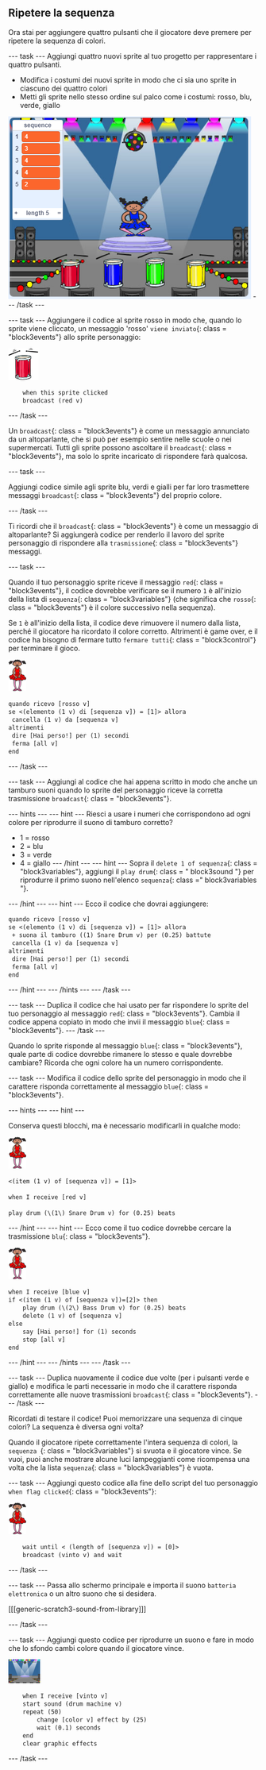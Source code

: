 ## Ripetere la sequenza

Ora stai per aggiungere quattro pulsanti che il giocatore deve premere per ripetere la sequenza di colori.

\--- task \--- Aggiungi quattro nuovi sprite al tuo progetto per rappresentare i quattro pulsanti.

+ Modifica i costumi dei nuovi sprite in modo che ci sia uno sprite in ciascuno dei quattro colori
+ Metti gli sprite nello stesso ordine sul palco come i costumi: rosso, blu, verde, giallo

![screenshot](images/colour-drums.png) \--- /task \---

\--- task \--- Aggiungere il codice al sprite rosso in modo che, quando lo sprite viene cliccato, un messaggio 'rosso' `viene inviato`{: class = "block3events"} allo sprite personaggio:

![tamburo-rosso](images/red_drum.png)

```blocks3
    when this sprite clicked
    broadcast (red v)
```

\--- /task \---

Un `broadcast`{: class = "block3events"} è come un messaggio annunciato da un altoparlante, che si può per esempio sentire nelle scuole o nei supermercati. Tutti gli sprite possono ascoltare il `broadcast`{: class = "block3events"}, ma solo lo sprite incaricato di rispondere farà qualcosa.

\--- task \---

Aggiungi codice simile agli sprite blu, verdi e gialli per far loro trasmettere messaggi `broadcast`{: class = "block3events"} del proprio colore.

\--- /task \---

Ti ricordi che il `broadcast`{: class = "block3events"} è come un messaggio di altoparlante? Si aggiungerà codice per renderlo il lavoro del sprite personaggio di rispondere alla `trasmissione`{: class = "block3events"} messaggi.

\--- task \---

Quando il tuo personaggio sprite riceve il messaggio `red`{: class = "block3events"}, il codice dovrebbe verificare se il numero `1` è all'inizio della lista di `sequenza`{: class = "block3variables"} (che significa che `rosso`{: class = "block3events"} è il colore successivo nella sequenza).

Se `1` è all'inizio della lista, il codice deve rimuovere il numero dalla lista, perché il giocatore ha ricordato il colore corretto. Altrimenti è game over, e il codice ha bisogno di fermare tutto `fermare tutti`{: class = "block3control"} per terminare il gioco.

![ballerina](images/ballerina.png)

```blocks3
quando ricevo [rosso v]
se <(elemento (1 v) di [sequenza v]) = [1]> allora 
 cancella (1 v) da [sequenza v]
altrimenti 
 dire [Hai perso!] per (1) secondi
 ferma [all v]
end
```

\--- /task \---

\--- task \--- Aggiungi al codice che hai appena scritto in modo che anche un tamburo suoni quando lo sprite del personaggio riceve la corretta trasmissione `broadcast`{: class = "block3events"}.

\--- hints \--- \--- hint \--- Riesci a usare i numeri che corrispondono ad ogni colore per riprodurre il suono di tamburo corretto?

+ 1 = rosso
+ 2 = blu
+ 3 = verde
+ 4 = giallo \--- /hint \--- \--- hint \--- Sopra il `delete 1 of sequenza`{: class = "block3variables"}, aggiungi il `play drum`{: class = " block3sound "} per riprodurre il primo suono nell'elenco `sequenza`{: class =" block3variables "}.

\--- /hint \--- \--- hint \--- Ecco il codice che dovrai aggiungere:

```blocks3
quando ricevo [rosso v]
se <(elemento (1 v) di [sequenza v]) = [1]> allora 
 + suona il tamburo ((1) Snare Drum v) per (0.25) battute
 cancella (1 v) da [sequenza v]
altrimenti 
 dire [Hai perso!] per (1) secondi
 ferma [all v]
end

```

\--- /hint \--- \--- /hints \--- \--- /task \---

\--- task \--- Duplica il codice che hai usato per far rispondere lo sprite del tuo personaggio al messaggio `red`{: class = "block3events"}. Cambia il codice appena copiato in modo che invii il messaggio `blue`{: class = "block3events"}. \--- /task \---

Quando lo sprite risponde al messaggio `blue`{: class = "block3events"}, quale parte di codice dovrebbe rimanere lo stesso e quale dovrebbe cambiare? Ricorda che ogni colore ha un numero corrispondente.

\--- task \--- Modifica il codice dello sprite del personaggio in modo che il carattere risponda correttamente al messaggio `blue`{: class = "block3events"}.

\--- hints \--- \--- hint \---

Conserva questi blocchi, ma è necessario modificarli in qualche modo:

![ballerina](images/ballerina.png)

```blocks3
<(item (1 v) of [sequenza v]) = [1]>

when I receive [red v]

play drum (\(1\) Snare Drum v) for (0.25) beats
```

\--- /hint \--- \--- hint \--- Ecco come il tuo codice dovrebbe cercare la trasmissione `blu`{: class = "block3events"}.

![ballerina](images/ballerina.png)

```blocks3
when I receive [blue v]
if <(item (1 v) of [sequenza v])=[2]> then
    play drum (\(2\) Bass Drum v) for (0.25) beats
    delete (1 v) of [sequenza v]
else
    say [Hai perso!] for (1) seconds
    stop [all v]
end
```

\--- /hint \--- \--- /hints \--- \--- /task \---

\--- task \--- Duplica nuovamente il codice due volte (per i pulsanti verde e giallo) e modifica le parti necessarie in modo che il carattere risponda correttamente alle nuove trasmissioni `broadcast`{: class = "block3events"}. \--- /task \---

Ricordati di testare il codice! Puoi memorizzare una sequenza di cinque colori? La sequenza è diversa ogni volta?

Quando il giocatore ripete correttamente l'intera sequenza di colori, la `sequenza `{: class = "block3variables"} si svuota e il giocatore vince. Se vuoi, puoi anche mostrare alcune luci lampeggianti come ricompensa una volta che la lista `sequenza`{: class = "block3variables"} è vuota.

\--- task \--- Aggiungi questo codice alla fine dello script del tuo personaggio `when flag clicked`{: class = "block3events"}:

![ballerina](images/ballerina.png)

```blocks3
    wait until < (length of [sequenza v]) = [0]>
    broadcast (vinto v) and wait
```

\--- /task \---

\--- task \--- Passa allo schermo principale e importa il suono `batteria elettronica` o un altro suono che si desidera.

[[[generic-scratch3-sound-from-library]]]

\--- /task \---

\--- task \--- Aggiungi questo codice per riprodurre un suono e fare in modo che lo sfondo cambi colore quando il giocatore vince.

![ballerina](images/stage.png)

```blocks3
    when I receive [vinto v]
    start sound (drum machine v)
    repeat (50)
        change [color v] effect by (25)
        wait (0.1) seconds
    end
    clear graphic effects
```

\--- /task \---
